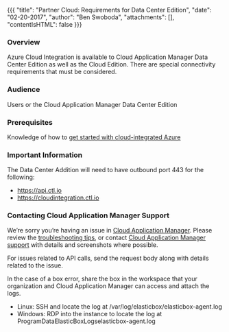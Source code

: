 {{{
  "title": "Partner Cloud: Requirements for Data Center Edition",
  "date": "02-20-2017",
  "author": "Ben Swoboda",
  "attachments": [],
  "contentIsHTML": false
}}}

### Overview

Azure Cloud Integration is available to Cloud Application Manager Data Center Edition as well as the Cloud Edition. There are special connectivity requirements that must be considered.

### Audience

Users or the Cloud Application Manager Data Center Edition

### Prerequisites

Knowledge of how to [get started with cloud-integrated Azure](./partner-cloud-integration-azure-new.md)

### Important Information

The Data Center Addition will need to have outbound port 443 for the following:

* https://api.ctl.io
* https://cloudintegration.ctl.io

### Contacting Cloud Application Manager Support

We’re sorry you’re having an issue in [Cloud Application Manager](https://www.ctl.io/cloud-application-manager/). Please review the [troubleshooting tips](../Troubleshooting/troubleshooting-tips.md), or contact [Cloud Application Manager support](mailto:cloudsupport@centurylink.com) with details and screenshots where possible.

For issues related to API calls, send the request body along with details related to the issue.

In the case of a box error, share the box in the workspace that your organization and Cloud Application Manager can access and attach the logs.
* Linux: SSH and locate the log at /var/log/elasticbox/elasticbox-agent.log
* Windows: RDP into the instance to locate the log at ProgramDataElasticBoxLogselasticbox-agent.log
